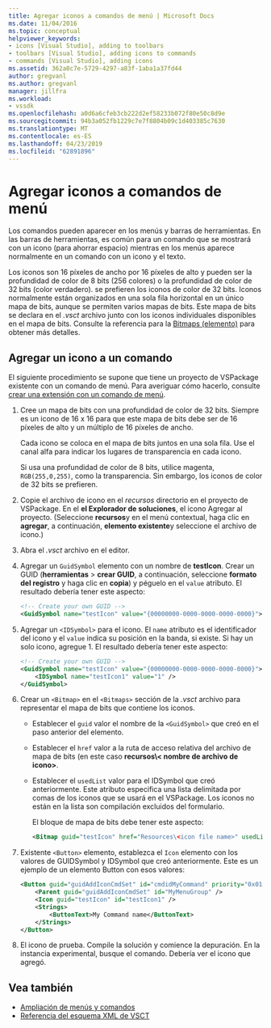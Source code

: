 ```yaml
---
title: Agregar iconos a comandos de menú | Microsoft Docs
ms.date: 11/04/2016
ms.topic: conceptual
helpviewer_keywords:
- icons [Visual Studio], adding to toolbars
- toolbars [Visual Studio], adding icons to commands
- commands [Visual Studio], adding icons
ms.assetid: 362a0c7e-5729-4297-a83f-1aba1a37fd44
author: gregvanl
ms.author: gregvanl
manager: jillfra
ms.workload:
- vssdk
ms.openlocfilehash: a0d6a6cfeb3cb222d2ef58233b072f80e50c8d9e
ms.sourcegitcommit: 94b3a052fb1229c7e7f8804b09c1d403385c7630
ms.translationtype: MT
ms.contentlocale: es-ES
ms.lasthandoff: 04/23/2019
ms.locfileid: "62891896"
---
```

# <a name="add-icons-to-menu-commands"></a>Agregar iconos a comandos de menú
Los comandos pueden aparecer en los menús y barras de herramientas. En las barras de herramientas, es común para un comando que se mostrará con un icono (para ahorrar espacio) mientras en los menús aparece normalmente en un comando con un icono y el texto.

 Los iconos son 16 píxeles de ancho por 16 píxeles de alto y pueden ser la profundidad de color de 8 bits (256 colores) o la profundidad de color de 32 bits (color verdadero). se prefieren los iconos de color de 32 bits. Iconos normalmente están organizados en una sola fila horizontal en un único mapa de bits, aunque se permiten varios mapas de bits. Este mapa de bits se declara en el *.vsct* archivo junto con los iconos individuales disponibles en el mapa de bits. Consulte la referencia para la [Bitmaps (elemento)](../extensibility/bitmaps-element.md) para obtener más detalles.

## <a name="add-an-icon-to-a-command"></a>Agregar un icono a un comando
 El siguiente procedimiento se supone que tiene un proyecto de VSPackage existente con un comando de menú. Para averiguar cómo hacerlo, consulte [crear una extensión con un comando de menú](../extensibility/creating-an-extension-with-a-menu-command.md).

1. Cree un mapa de bits con una profundidad de color de 32 bits. Siempre es un icono de 16 x 16 para que este mapa de bits debe ser de 16 píxeles de alto y un múltiplo de 16 píxeles de ancho.

     Cada icono se coloca en el mapa de bits juntos en una sola fila. Use el canal alfa para indicar los lugares de transparencia en cada icono.

     Si usa una profundidad de color de 8 bits, utilice magenta, `RGB(255,0,255)`, como la transparencia. Sin embargo, los iconos de color de 32 bits se prefieren.

2. Copie el archivo de icono en el *recursos* directorio en el proyecto de VSPackage. En el **el Explorador de soluciones**, el icono Agregar al proyecto. (Seleccione **recursos**y en el menú contextual, haga clic en **agregar**, a continuación, **elemento existente**y seleccione el archivo de icono.)

3. Abra el *.vsct* archivo en el editor.

4. Agregar un `GuidSymbol` elemento con un nombre de **testIcon**. Crear un GUID (**herramientas** > **crear GUID**, a continuación, seleccione **formato del registro** y haga clic en **copia**) y péguelo en el `value` atributo. El resultado debería tener este aspecto:

    ```xml
    <!-- Create your own GUID -->
    <GuidSymbol name="testIcon" value="{00000000-0000-0000-0000-0000}">
    ```

5. Agregar un `<IDSymbol>` para el icono. El `name` atributo es el identificador del icono y el `value` indica su posición en la banda, si existe. Si hay un solo icono, agregue 1. El resultado debería tener este aspecto:

    ```xml
    <!-- Create your own GUID -->
    <GuidSymbol name="testIcon" value="{00000000-0000-0000-0000-0000}">
        <IDSymbol name="testIcon1" value="1" />
    </GuidSymbol>
    ```

6. Crear un `<Bitmap>` en el `<Bitmaps>` sección de la *.vsct* archivo para representar el mapa de bits que contiene los iconos.

    - Establecer el `guid` valor el nombre de la `<GuidSymbol>` que creó en el paso anterior del elemento.

    - Establecer el `href` valor a la ruta de acceso relativa del archivo de mapa de bits (en este caso **recursos\\< nombre de archivo de icono\>**.

    - Establecer el `usedList` valor para el IDSymbol que creó anteriormente. Este atributo especifica una lista delimitada por comas de los iconos que se usará en el VSPackage. Los iconos no están en la lista son compilación excluidos del formulario.

         El bloque de mapa de bits debe tener este aspecto:

        ```xml
        <Bitmap guid="testIcon" href="Resources\<icon file name>" usedList="testIcon1"/>
        ```

7. Existente `<Button>` elemento, establezca el `Icon` elemento con los valores de GUIDSymbol y IDSymbol que creó anteriormente. Este es un ejemplo de un elemento Button con esos valores:

    ```xml
    <Button guid="guidAddIconCmdSet" id="cmdidMyCommand" priority="0x0100" type="Button">
        <Parent guid="guidAddIconCmdSet" id="MyMenuGroup" />
        <Icon guid="testIcon" id="testIcon1" />
        <Strings>
            <ButtonText>My Command name</ButtonText>
        </Strings>
    </Button>
    ```

8. El icono de prueba. Compile la solución y comience la depuración. En la instancia experimental, busque el comando. Debería ver el icono que agregó.

## <a name="see-also"></a>Vea también
- [Ampliación de menús y comandos](../extensibility/extending-menus-and-commands.md)
- [Referencia del esquema XML de VSCT](../extensibility/vsct-xml-schema-reference.md)